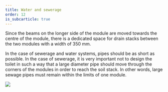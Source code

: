 ```yaml
---
title: Water and sewerage
order: 12
is_subcarticle: true
---
```

Since the beams on the longer side of the module are moved towards the centre of the module, there is a dedicated space for drain stacks between the two modules with a width of 350 mm.

In the case of sewerage and water systems, pipes should be as short as possible. In the case of sewerage, it is very important not to design the toilet in such a way that a large diameter pipe should move through the corners of the modules in order to reach the soil stack. In other words, large sewage pipes must remain within the limits of one module.

![](https://res.cloudinary.com/patternbuildings/image/upload/v1595351121/docs/PatternBuilidings_Piping_dowehn.jpg)